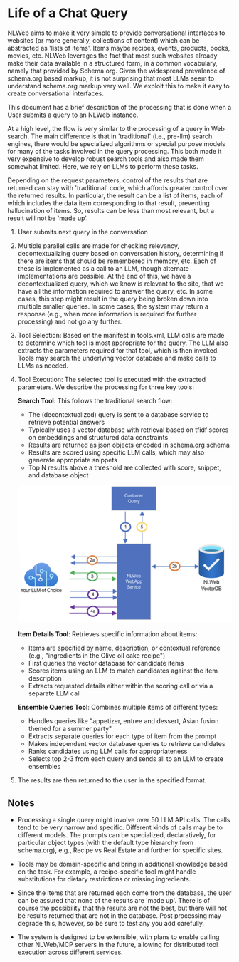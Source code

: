 # Life of a Chat Query

NLWeb aims to make it very simple to provide conversational interfaces to websites (or more generally, collections of content) which can be abstracted as 'lists of items'. Items maybe recipes, events, products, books, movies, etc. NLWeb leverages the fact that most such websites already make their data available in a structured form, in a common vocabulary, namely that provided by Schema.org. Given the widespread prevalence of schema.org based markup, it is not surprising that most LLMs seem to understand schema.org markup very well. We exploit this to make it easy to create conversational interfaces.

This document has a brief description of the processing that is done when a User submits a query to an NLWeb instance. 


At a high level, the flow is very similar to the processing of a query in Web search. The main difference is that in 'traditional' (i.e., pre-llm) search engines, there would be specialized algorithms or special purpose models for many of the tasks involved in the query processing. This both made it very expensive to develop robust search tools and also made them somewhat limited. Here, we rely on LLMs to perform these tasks.

Depending on the request parameters, control of the results that are returned can stay with 'traditional' code, which affords greater control over the returned results. In particular, the result can be a list of items, each of which includes the data item corresponding to that result, preventing hallucination of items. So, results can be less than most relevant, but a result will not be 'made up'.



1. User submits next query in the conversation

2. Multiple parallel calls are made for checking relevancy, decontextualizing query based on conversation history, determining if there are items that should be remembered in memory, etc. Each of these is implemented as a call to an LLM, though alternate implementations are possible. At the end of this, we have a decontextualized query, which we know is relevant to the site, that we have all the information required to answer the query, etc. In some cases, this step might result in the query being broken down into multiple smaller queries. In some cases, the system may return a response (e.g., when more information is required for further processing) and not go any further.

3. Tool Selection: Based on the manifest in tools.xml, LLM calls are made to determine which tool is most appropriate for the query. The LLM also extracts the parameters required for that tool, which is then invoked. Tools may search the underlying vector database and make calls to LLMs as needed.

4. Tool Execution: The selected tool is executed with the extracted parameters. We describe the processing for three key tools:

    **Search Tool**: This follows the traditional search flow:
    - The (decontextualized) query is sent to a database service to retrieve potential answers
    - Typically uses a vector database with retrieval based on tfidf scores on embeddings and structured data constraints
    - Results are returned as json objects encoded in schema.org schema
    - Results are scored using specific LLM calls, which may also generate appropriate snippets
    - Top N results above a threshold are collected with score, snippet, and database object

    ![alt text](../images/LifeofaChatQuery.png)

    **Item Details Tool**: Retrieves specific information about items:
    - Items are specified by name, description, or contextual reference (e.g., "ingredients in the Olive oil cake recipe")
    - First queries the vector database for candidate items
    - Scores items using an LLM to match candidates against the item description
    - Extracts requested details either within the scoring call or via a separate LLM call

    **Ensemble Queries Tool**: Combines multiple items of different types:
    - Handles queries like "appetizer, entree and dessert, Asian fusion themed for a summer party"
    - Extracts separate queries for each type of item from the prompt
    - Makes independent vector database queries to retrieve candidates
    - Ranks candidates using LLM calls for appropriateness
    - Selects top 2-3 from each query and sends all to an LLM to create ensembles

5. The results are then returned to the user in the specified format.

## Notes

- Processing a single query might involve over 50 LLM API calls. The calls tend to be very narrow and specific. Different kinds of calls may be to different models. The prompts can be specialized, declaratively, for particular object types (with the default type hierarchy from schema.org), e.g., Recipe vs Real Estate and further for specific sites.

- Tools may be domain-specific and bring in additional knowledge based on the task. For example, a recipe-specific tool might handle substitutions for dietary restrictions or missing ingredients.

- Since the items that are returned each come from the database, the user can be assured that none of the results are 'made up'. There is of course the possibility that the results are not the best, but there will not be results returned that are not in the database. Post processing may degrade this, however, so be sure to test any you add carefully.

- The system is designed to be extensible, with plans to enable calling other NLWeb/MCP servers in the future, allowing for distributed tool execution across different services.
